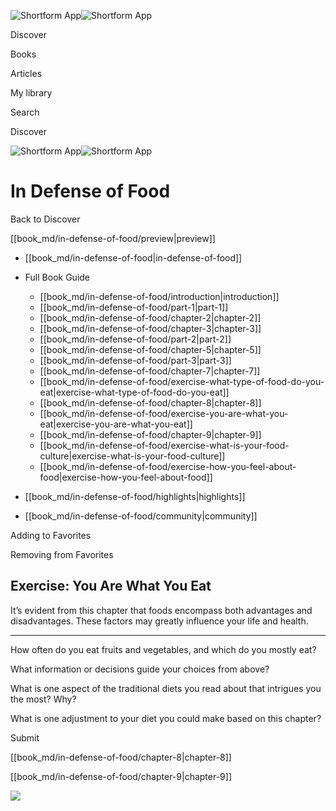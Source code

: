 ![Shortform App](/img/logo.36a2399e.svg)![Shortform App](/img/logo-dark.70c1b072.svg)

Discover

Books

Articles

My library

Search

Discover

![Shortform App](/img/logo.36a2399e.svg)![Shortform App](/img/logo-dark.70c1b072.svg)

# In Defense of Food

Back to Discover

[[book_md/in-defense-of-food/preview|preview]]

  * [[book_md/in-defense-of-food|in-defense-of-food]]
  * Full Book Guide

    * [[book_md/in-defense-of-food/introduction|introduction]]
    * [[book_md/in-defense-of-food/part-1|part-1]]
    * [[book_md/in-defense-of-food/chapter-2|chapter-2]]
    * [[book_md/in-defense-of-food/chapter-3|chapter-3]]
    * [[book_md/in-defense-of-food/part-2|part-2]]
    * [[book_md/in-defense-of-food/chapter-5|chapter-5]]
    * [[book_md/in-defense-of-food/part-3|part-3]]
    * [[book_md/in-defense-of-food/chapter-7|chapter-7]]
    * [[book_md/in-defense-of-food/exercise-what-type-of-food-do-you-eat|exercise-what-type-of-food-do-you-eat]]
    * [[book_md/in-defense-of-food/chapter-8|chapter-8]]
    * [[book_md/in-defense-of-food/exercise-you-are-what-you-eat|exercise-you-are-what-you-eat]]
    * [[book_md/in-defense-of-food/chapter-9|chapter-9]]
    * [[book_md/in-defense-of-food/exercise-what-is-your-food-culture|exercise-what-is-your-food-culture]]
    * [[book_md/in-defense-of-food/exercise-how-you-feel-about-food|exercise-how-you-feel-about-food]]
  * [[book_md/in-defense-of-food/highlights|highlights]]
  * [[book_md/in-defense-of-food/community|community]]



Adding to Favorites 

Removing from Favorites 

## Exercise: You Are What You Eat

It’s evident from this chapter that foods encompass both advantages and disadvantages. These factors may greatly influence your life and health.

* * *

How often do you eat fruits and vegetables, and which do you mostly eat?

What information or decisions guide your choices from above?

What is one aspect of the traditional diets you read about that intrigues you the most? Why?

What is one adjustment to your diet you could make based on this chapter?

Submit 

[[book_md/in-defense-of-food/chapter-8|chapter-8]]

[[book_md/in-defense-of-food/chapter-9|chapter-9]]

![](https://bat.bing.com/action/0?ti=56018282&Ver=2&mid=479c766e-04d0-4950-a552-78dc64a56e39&sid=49fff5b0636c11eeb9c611038afc8668&vid=4a005010636c11ee80c703d4c4a7acd5&vids=0&msclkid=N&pi=0&lg=en-US&sw=800&sh=600&sc=24&nwd=1&tl=Shortform%20%7C%20Book&p=https%3A%2F%2Fwww.shortform.com%2Fapp%2Fbook%2Fin-defense-of-food%2Fexercise-you-are-what-you-eat&r=&lt=461&evt=pageLoad&sv=1&rn=590112)
